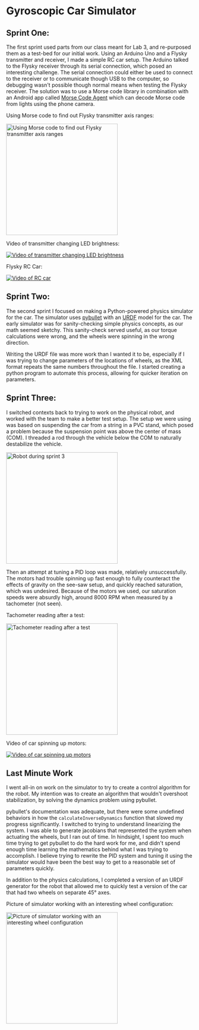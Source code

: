 # Gyroscopic Car Simulator

## Sprint One:
The first sprint used parts from our class meant for Lab 3, and re-purposed them as a test-bed for our initial work.
Using an Arduino Uno and a Flysky transmitter and receiver, I made a simple RC car setup.
The Arduino talked to the Flysky receiver through its serial connection, which posed an interesting challenge.
The serial connection could either be used to connect to the receiver or to communicate though USB to the computer, so debugging wasn't possible though normal means when testing the Flysky receiver.
The solution was to use a Morse code library in combination with an Android app called [Morse Code Agent](https://play.google.com/store/apps/details?id=com.erdatsai.morsecodeagent) which can decode Morse code from lights using the phone camera.


Using Morse code to find out Flysky transmitter axis ranges:

<img src="https://github.com/wolfd/poe-gyro-car/raw/master/docs/media/morse-serial.png" height="300" alt="Using Morse code to find out Flysky transmitter axis ranges" />

Video of transmitter changing LED brightness:

[![Video of transmitter changing LED brightness](http://img.youtube.com/vi/CWW765NBaEE/0.jpg)](http://www.youtube.com/watch?v=CWW765NBaEE "Flysky Controls")


Flysky RC Car:

[![Video of RC car](http://img.youtube.com/vi/5P076bGsT1k/0.jpg)](http://www.youtube.com/watch?v=5P076bGsT1k "Flysky RC Car")


## Sprint Two:
The second sprint I focused on making a Python-powered physics simulator for the car.
The simulator uses [pybullet](https://pybullet.org) with an [URDF](http://wiki.ros.org/urdf/XML) model for the car.
The early simulator was for sanity-checking simple physics concepts, as our math seemed sketchy.
This sanity-check served useful, as our torque calculations were wrong, and the wheels were spinning in the wrong direction.

Writing the URDF file was more work than I wanted it to be, especially if I was trying to change parameters of the locations of wheels, as the XML format repeats the same numbers throughout the file.
I started creating a python program to automate this process, allowing for quicker iteration on parameters.


## Sprint Three:
I switched contexts back to trying to work on the physical robot, and worked with the team to make a better test setup.
The setup we were using was based on suspending the car from a string in a PVC stand, which posed a problem because the suspension point was above the center of mass (COM).
I threaded a rod through the vehicle below the COM to naturally destabilize the vehicle.


<img src="https://github.com/wolfd/poe-gyro-car/raw/master/docs/media/testing-robot.jpg" height="300" alt="Robot during sprint 3" />

Then an attempt at tuning a PID loop was made, relatively unsuccessfully.
The motors had trouble spinning up fast enough to fully counteract the effects of gravity on the see-saw setup, and quickly reached saturation, which was undesired.
Because of the motors we used, our saturation speeds were absurdly high, around 8000 RPM when measured by a tachometer (not seen).


Tachometer reading after a test:

<img src="https://github.com/wolfd/poe-gyro-car/raw/master/docs/media/tachometer.jpg" height="300" alt="Tachometer reading after a test" />

Video of car spinning up motors:

[![Video of car spinning up motors](http://img.youtube.com/vi/asY8iQv4Igg/0.jpg)](http://www.youtube.com/watch?v=asY8iQv4Igg "Slow Motion - Motors Spinning Up")


## Last Minute Work
I went all-in on work on the simulator to try to create a control algorithm for the robot.
My intention was to create an algorithm that wouldn't overshoot stabilization, by solving the dynamics problem using pybullet.

pybullet's documentation was adequate, but there were some undefined behaviors in how the `calculateInverseDynamics` function that slowed my progress significantly.
I switched to trying to understand linearizing the system.
I was able to generate jacobians that represented the system when actuating the wheels, but I ran out of time.
In hindsight, I spent too much time trying to get pybullet to do the hard work for me, and didn't spend enough time learning the mathematics behind what I was trying to accomplish.
I believe trying to rewrite the PID system and tuning it using the simulator would have been the best way to get to a reasonable set of parameters quickly.

In addition to the physics calculations, I completed a version of an URDF generator for the robot that allowed me to quickly test a version of the car that had two wheels on separate 45° axes.

Picture of simulator working with an interesting wheel configuration:

<img src="https://github.com/wolfd/poe-gyro-car/raw/master/docs/media/simulator.png" height="300" alt="Picture of simulator working with an interesting wheel configuration" />
